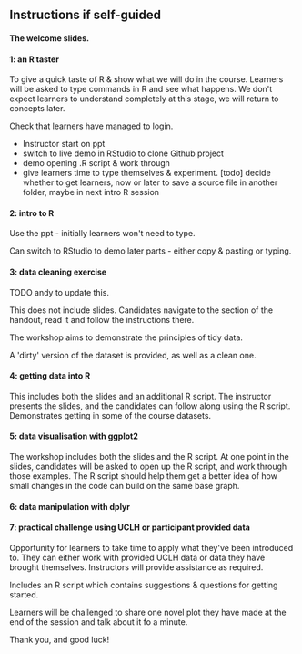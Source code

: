 ## Instructions if self-guided



#### The welcome slides.



#### 1: an R taster 

To give a quick taste of R & show what we will do in the course. Learners will be asked to type commands in R and see what happens. We don't expect learners to understand completely at this stage, we will return to concepts later. 

Check that learners have managed to login.

- Instructor start on ppt
- switch to live demo in RStudio to clone Github project 
- demo opening .R script & work through
- give learners time to type themselves & experiment.
[todo] decide whether to get learners, now or later to save a source file in another folder, maybe in next intro R session


#### 2: intro to R

Use the ppt - initially learners won't need to type. 

Can switch to RStudio to demo later parts - either copy & pasting or typing.


#### 3: data cleaning exercise

TODO andy to update this.

This does not include slides. Candidates navigate to the section of the handout, read it and follow the instructions there. 

The workshop aims to demonstrate the principles of tidy data. 

A 'dirty' version of the dataset is provided, as well as a clean one. 


#### 4: getting data into R

This includes both the slides and an additional R script. The instructor presents the slides, and the candidates can follow along using the R script. Demonstrates getting in some of the course datasets. 


#### 5: data visualisation with ggplot2

The workshop includes both the slides and the R script. At one point in the slides, candidates will be asked to open up the R script, and work through those examples. The R script should help them get a better idea of how small changes in the code can build on the same base graph. 

#### 6: data manipulation with dplyr



#### 7: practical challenge using UCLH or participant provided data

Opportunity for learners to take time to apply what they've been introduced to. They can either work with provided UCLH data or data they have brought themselves. Instructors will provide assistance as required.

Includes an R script which contains suggestions & questions for getting started. 

Learners will be challenged to share one novel plot they have made at the end of the session and talk about it fo a minute.


Thank you, and good luck!
